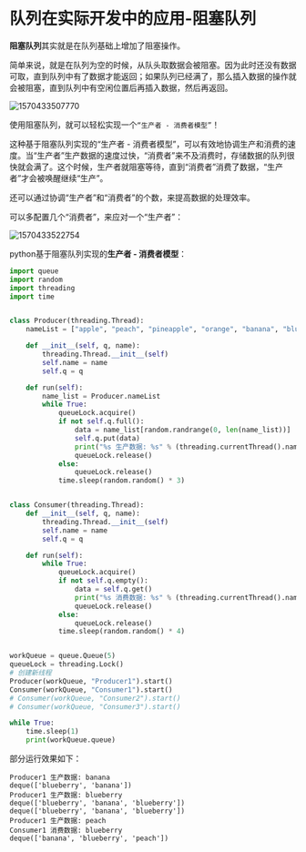 # 队列在实际开发中的应用-阻塞队列

**阻塞队列**其实就是在队列基础上增加了阻塞操作。

简单来说，就是在队列为空的时候，从队头取数据会被阻塞。因为此时还没有数据可取，直到队列中有了数据才能返回；如果队列已经满了，那么插入数据的操作就会被阻塞，直到队列中有空闲位置后再插入数据，然后再返回。

![1570433507770](assets/1570433507770.png)

使用阻塞队列，就可以轻松实现一个`“生产者 - 消费者模型”`！

这种基于阻塞队列实现的“生产者 - 消费者模型”，可以有效地协调生产和消费的速度。当“生产者”生产数据的速度过快，“消费者”来不及消费时，存储数据的队列很快就会满了。这个时候，生产者就阻塞等待，直到“消费者”消费了数据，“生产者”才会被唤醒继续“生产”。

还可以通过协调“生产者”和“消费者”的个数，来提高数据的处理效率。

可以多配置几个“消费者”，来应对一个“生产者”：

![1570433522754](assets/1570433522754.png)

python基于阻塞队列实现的**生产者 - 消费者模型**：

```python
import queue
import random
import threading
import time


class Producer(threading.Thread):
    nameList = ["apple", "peach", "pineapple", "orange", "banana", "blueberry"]

    def __init__(self, q, name):
        threading.Thread.__init__(self)
        self.name = name
        self.q = q

    def run(self):
        name_list = Producer.nameList
        while True:
            queueLock.acquire()
            if not self.q.full():
                data = name_list[random.randrange(0, len(name_list))]
                self.q.put(data)
                print("%s 生产数据: %s" % (threading.currentThread().name, data))
                queueLock.release()
            else:
                queueLock.release()
            time.sleep(random.random() * 3)


class Consumer(threading.Thread):
    def __init__(self, q, name):
        threading.Thread.__init__(self)
        self.name = name
        self.q = q

    def run(self):
        while True:
            queueLock.acquire()
            if not self.q.empty():
                data = self.q.get()
                print("%s 消费数据: %s" % (threading.currentThread().name, data))
                queueLock.release()
            else:
                queueLock.release()
            time.sleep(random.random() * 4)


workQueue = queue.Queue(5)
queueLock = threading.Lock()
# 创建新线程
Producer(workQueue, "Producer1").start()
Consumer(workQueue, "Consumer1").start()
# Consumer(workQueue, "Consumer2").start()
# Consumer(workQueue, "Consumer3").start()

while True:
    time.sleep(1)
    print(workQueue.queue)

```

部分运行效果如下：

```
Producer1 生产数据: banana
deque(['blueberry', 'banana'])
Producer1 生产数据: blueberry
deque(['blueberry', 'banana', 'blueberry'])
deque(['blueberry', 'banana', 'blueberry'])
Producer1 生产数据: peach
Consumer1 消费数据: blueberry
deque(['banana', 'blueberry', 'peach'])
```

